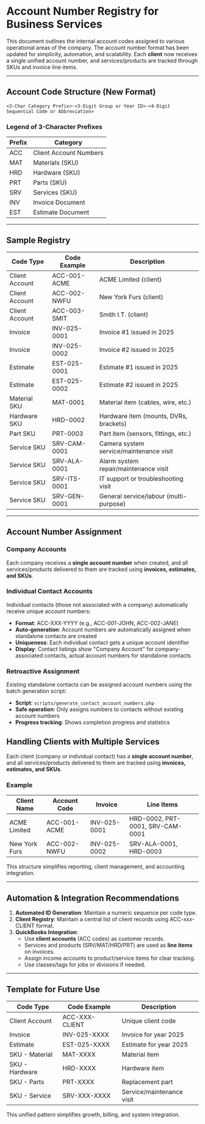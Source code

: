 
# Account Number Registry for Business Services

This document outlines the internal account codes assigned to various operational areas of the company. The account number format has been updated for simplicity, automation, and scalability. Each **client** now receives a single unified account number, and services/products are tracked through SKUs and invoice line items.

---

## Account Code Structure (New Format)

```
<3-Char Category Prefix>-<3-Digit Group or Year ID>-<4-Digit Sequential Code or Abbreviation>
```

### Legend of 3-Character Prefixes

| Prefix | Category               |
|--------|------------------------|
| ACC    | Client Account Numbers |
| MAT    | Materials (SKU)        |
| HRD    | Hardware (SKU)         |
| PRT    | Parts (SKU)            |
| SRV    | Services (SKU)         |
| INV    | Invoice Document       |
| EST    | Estimate Document      |

---

## Sample Registry

| Code Type      | Code Example | Description                             |
| -------------- | ------------ | --------------------------------------- |
| Client Account | ACC-001-ACME | ACME Limited (client)                   |
| Client Account | ACC-002-NWFU | New York Furs (client)                  |
| Client Account | ACC-003-SMIT | Smith I.T. (client)                     |
| Invoice        | INV-025-0001 | Invoice #1 issued in 2025               |
| Invoice        | INV-025-0002 | Invoice #2 issued in 2025               |
| Estimate       | EST-025-0001 | Estimate #1 issued in 2025              |
| Estimate       | EST-025-0002 | Estimate #2 issued in 2025              |
| Material SKU   | MAT-0001     | Material item (cables, wire, etc.)      |
| Hardware SKU   | HRD-0002     | Hardware item (mounts, DVRs, brackets)  |
| Part SKU       | PRT-0003     | Part item (sensors, fittings, etc.)     |
| Service SKU    | SRV-CAM-0001 | Camera system service/maintenance visit |
| Service SKU    | SRV-ALA-0001 | Alarm system repair/maintenance visit   |
| Service SKU    | SRV-ITS-0001 | IT support or troubleshooting visit     |
| Service SKU    | SRV-GEN-0001 | General service/labour (multi-purpose)  |

---

## Account Number Assignment

### Company Accounts
Each company receives a **single account number** when created, and all services/products delivered to them are tracked using **invoices, estimates, and SKUs**.

### Individual Contact Accounts
Individual contacts (those not associated with a company) automatically receive unique account numbers:
- **Format**: ACC-XXX-YYYY (e.g., ACC-001-JOHN, ACC-002-JANE)
- **Auto-generation**: Account numbers are automatically assigned when standalone contacts are created
- **Uniqueness**: Each individual contact gets a unique account identifier
- **Display**: Contact listings show "Company Account" for company-associated contacts, actual account numbers for standalone contacts

### Retroactive Assignment
Existing standalone contacts can be assigned account numbers using the batch generation script:
- **Script**: `scripts/generate_contact_account_numbers.php`
- **Safe operation**: Only assigns numbers to contacts without existing account numbers
- **Progress tracking**: Shows completion progress and statistics

## Handling Clients with Multiple Services

Each client (company or individual contact) has a **single account number**, and all services/products delivered to them are tracked using **invoices, estimates, and SKUs**.

### Example

| Client Name     | Account Code     | Invoice        | Line Items                        |
|----------------|------------------|----------------|------------------------------------|
| ACME Limited    | ACC-001-ACME     | INV-025-0001   | HRD-0002, PRT-0001, SRV-CAM-0001   |
| New York Furs   | ACC-002-NWFU     | INV-025-0002   | SRV-ALA-0001, HRD-0003            |

This structure simplifies reporting, client management, and accounting integration.

---

## Automation & Integration Recommendations

1. **Automated ID Generation**: Maintain a numeric sequence per code type.
2. **Client Registry**: Maintain a central list of client records using ACC-xxx-CLIENT format.
3. **QuickBooks Integration**:
   - Use **client accounts** (ACC codes) as customer records.
   - Services and products (SRV/MAT/HRD/PRT) are used as **line items** on invoices.
   - Assign income accounts to product/service items for clear tracking.
   - Use classes/tags for jobs or divisions if needed.

---

## Template for Future Use

| Code Type      | Code Example     | Description                    |
|----------------|------------------|--------------------------------|
| Client Account | ACC-XXX-CLIENT   | Unique client code             |
| Invoice        | INV-025-XXXX     | Invoice for year 2025          |
| Estimate       | EST-025-XXXX     | Estimate for year 2025         |
| SKU - Material | MAT-XXXX         | Material item                  |
| SKU - Hardware | HRD-XXXX         | Hardware item                  |
| SKU - Parts    | PRT-XXXX         | Replacement part               |
| SKU - Service  | SRV-XXX-XXXX     | Service/maintenance visit      |

This unified pattern simplifies growth, billing, and system integration.
